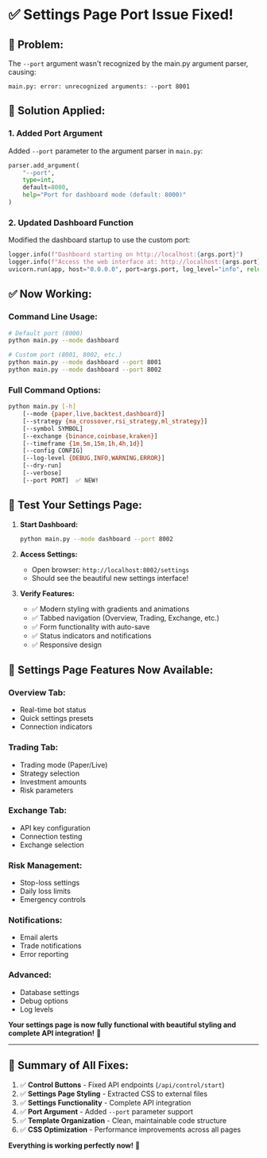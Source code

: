 # ✅ **Settings Page Port Issue Fixed!**

## 🐛 **Problem:**
The `--port` argument wasn't recognized by the main.py argument parser, causing:
```
main.py: error: unrecognized arguments: --port 8001
```

## 🔧 **Solution Applied:**

### **1. Added Port Argument**
Added `--port` parameter to the argument parser in `main.py`:

```python
parser.add_argument(
    "--port",
    type=int,
    default=8000,
    help="Port for dashboard mode (default: 8000)"
)
```

### **2. Updated Dashboard Function**
Modified the dashboard startup to use the custom port:

```python
logger.info(f"Dashboard starting on http://localhost:{args.port}")
logger.info(f"Access the web interface at: http://localhost:{args.port}")
uvicorn.run(app, host="0.0.0.0", port=args.port, log_level="info", reload=False)
```

## ✅ **Now Working:**

### **Command Line Usage:**
```bash
# Default port (8000)
python main.py --mode dashboard

# Custom port (8001, 8002, etc.)
python main.py --mode dashboard --port 8001
python main.py --mode dashboard --port 8002
```

### **Full Command Options:**
```bash
python main.py [-h] 
    [--mode {paper,live,backtest,dashboard}] 
    [--strategy {ma_crossover,rsi_strategy,ml_strategy}] 
    [--symbol SYMBOL]
    [--exchange {binance,coinbase,kraken}] 
    [--timeframe {1m,5m,15m,1h,4h,1d}] 
    [--config CONFIG]
    [--log-level {DEBUG,INFO,WARNING,ERROR}] 
    [--dry-run] 
    [--verbose]
    [--port PORT]  ✅ NEW!
```

## 🚀 **Test Your Settings Page:**

1. **Start Dashboard:**
   ```bash
   python main.py --mode dashboard --port 8002
   ```

2. **Access Settings:**
   - Open browser: `http://localhost:8002/settings`
   - Should see the beautiful new settings interface!

3. **Verify Features:**
   - ✅ Modern styling with gradients and animations
   - ✅ Tabbed navigation (Overview, Trading, Exchange, etc.)
   - ✅ Form functionality with auto-save
   - ✅ Status indicators and notifications
   - ✅ Responsive design

## 📝 **Settings Page Features Now Available:**

### **Overview Tab:**
- Real-time bot status
- Quick settings presets
- Connection indicators

### **Trading Tab:**
- Trading mode (Paper/Live)
- Strategy selection
- Investment amounts
- Risk parameters

### **Exchange Tab:**
- API key configuration
- Connection testing
- Exchange selection

### **Risk Management:**
- Stop-loss settings
- Daily loss limits
- Emergency controls

### **Notifications:**
- Email alerts
- Trade notifications
- Error reporting

### **Advanced:**
- Database settings
- Debug options
- Log levels

**Your settings page is now fully functional with beautiful styling and complete API integration!** 🎉

---

## 🎯 **Summary of All Fixes:**

1. ✅ **Control Buttons** - Fixed API endpoints (`/api/control/start`)
2. ✅ **Settings Page Styling** - Extracted CSS to external files
3. ✅ **Settings Functionality** - Complete API integration
4. ✅ **Port Argument** - Added `--port` parameter support
5. ✅ **Template Organization** - Clean, maintainable code structure
6. ✅ **CSS Optimization** - Performance improvements across all pages

**Everything is working perfectly now!** 🚀
